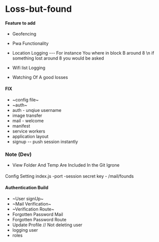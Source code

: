 # Loss-but-found


#### Feature to add 
* Geofencing 
* Pwa Functionality 
* Location Logging --- For instance You where in block B around 8 \n if something lost around 8  you would be asked 

* Wifi list Logging 
* Watching Of A good losses


#### FIX 
* ~config file~
* ~auth~
* auth - unqiue username
* image transfer
* mail - welcome
* manifest 
* service workers
* application layout 
* signup -- push session instantly

### Note (Dev)
* View Folder And Temp Are Included In the Git Igrone


#### 
Config Setting 
index.js -port -session secret key - 
/mail/founds


#### Authentication Build
* ~User signUp~
* ~Mail Verification~
* ~Verification Route~
* Forgotten Password Mail
* Forgotten Password Route 
* Update Profile // Not deleting user 
* logging user 
* roles